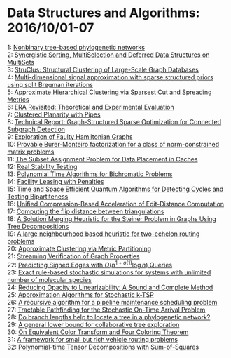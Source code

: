 # Data Structures and Algorithms: 2016/10/01-07  
1: [Nonbinary tree-based phylogenetic networks](https://doi.org/10.48550/arXiv.1601.04974)  
2: [Synergistic Sorting, MultiSelection and Deferred Data Structures on  MultiSets](https://doi.org/10.48550/arXiv.1608.06666)  
3: [StruClus: Structural Clustering of Large-Scale Graph Databases](https://doi.org/10.48550/arXiv.1609.09000)  
4: [Multi-dimensional signal approximation with sparse structured priors  using split Bregman iterations](https://doi.org/10.48550/arXiv.1609.09525)  
5: [Approximate Hierarchical Clustering via Sparsest Cut and Spreading  Metrics](https://doi.org/10.48550/arXiv.1609.09548)  
6: [ERA Revisited: Theoretical and Experimental Evaluation](https://doi.org/10.48550/arXiv.1609.09654)  
7: [Clustered Planarity with Pipes](https://doi.org/10.48550/arXiv.1609.09679)  
8: [Technical Report: Graph-Structured Sparse Optimization for Connected  Subgraph Detection](https://doi.org/10.48550/arXiv.1609.09864)  
9: [Exploration of Faulty Hamiltonian Graphs](https://doi.org/10.48550/arXiv.1602.05136)  
10: [Provable Burer-Monteiro factorization for a class of norm-constrained  matrix problems](https://doi.org/10.48550/arXiv.1606.01316)  
11: [The Subset Assignment Problem for Data Placement in Caches](https://doi.org/10.48550/arXiv.1609.08767)  
12: [Real Stability Testing](https://doi.org/10.48550/arXiv.1610.00209)  
13: [Polynomial Time Algorithms for Bichromatic Problems](https://doi.org/10.48550/arXiv.1610.00300)  
14: [Facility Leasing with Penalties](https://doi.org/10.48550/arXiv.1610.00575)  
15: [Time and Space Efficient Quantum Algorithms for Detecting Cycles and  Testing Bipartiteness](https://doi.org/10.48550/arXiv.1610.00581)  
16: [Unified Compression-Based Acceleration of Edit-Distance Computation](https://doi.org/10.48550/arXiv.1004.1194)  
17: [Computing the flip distance between triangulations](https://doi.org/10.48550/arXiv.1407.1525)  
18: [A Solution Merging Heuristic for the Steiner Problem in Graphs Using  Tree Decompositions](https://doi.org/10.48550/arXiv.1504.07834)  
19: [A large neighbourhood based heuristic for two-echelon routing problems](https://doi.org/10.48550/arXiv.1505.08003)  
20: [Approximate Clustering via Metric Partitioning](https://doi.org/10.48550/arXiv.1507.02222)  
21: [Streaming Verification of Graph Properties](https://doi.org/10.48550/arXiv.1602.08162)  
22: [Predicting Signed Edges with $O(n^{1+o(1)} \log{n})$ Queries](https://doi.org/10.48550/arXiv.1609.00750)  
23: [Exact rule-based stochastic simulations for systems with unlimited  number of molecular species](https://doi.org/10.48550/arXiv.1609.06403)  
24: [Reducing Opacity to Linearizability: A Sound and Complete Method](https://doi.org/10.48550/arXiv.1610.01004)  
25: [Approximation Algorithms for Stochastic k-TSP](https://doi.org/10.48550/arXiv.1610.01058)  
26: [A recursive algorithm for a pipeline maintenance scheduling problem](https://doi.org/10.48550/arXiv.1610.01150)  
27: [Tractable Pathfinding for the Stochastic On-Time Arrival Problem](https://doi.org/10.48550/arXiv.1408.4490)  
28: [Do branch lengths help to locate a tree in a phylogenetic network?](https://doi.org/10.48550/arXiv.1607.06285)  
29: [A general lower bound for collaborative tree exploration](https://doi.org/10.48550/arXiv.1610.01753)  
30: [On Equivalent Color Transform and Four Coloring Theorem](https://doi.org/10.48550/arXiv.1610.01865)  
31: [A framework for small but rich vehicle routing problems](https://doi.org/10.48550/arXiv.1610.01876)  
32: [Polynomial-time Tensor Decompositions with Sum-of-Squares](https://doi.org/10.48550/arXiv.1610.01980)  